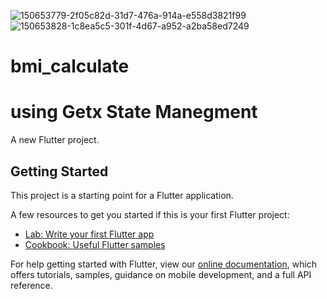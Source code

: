 ![150653779-2f05c82d-31d7-476a-914a-e558d3821f99](https://user-images.githubusercontent.com/78031951/150730930-a838955f-12b2-444e-8929-c82e364cda4e.png)
![150653828-1c8ea5c5-301f-4d67-a952-a2ba58ed7249](https://user-images.githubusercontent.com/78031951/150730984-3fa1cc25-93e2-41ff-a317-7f96b53f6bbd.png)


# bmi_calculate
# using Getx State Manegment

A new Flutter project.

## Getting Started

This project is a starting point for a Flutter application.

A few resources to get you started if this is your first Flutter project:

- [Lab: Write your first Flutter app](https://flutter.dev/docs/get-started/codelab)
- [Cookbook: Useful Flutter samples](https://flutter.dev/docs/cookbook)

For help getting started with Flutter, view our
[online documentation](https://flutter.dev/docs), which offers tutorials,
samples, guidance on mobile development, and a full API reference.
